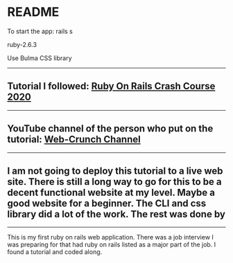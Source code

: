 # README

To start the app:
rails s

ruby-2.6.3

Use Bulma CSS library

---

## Tutorial I followed: [Ruby On Rails Crash Course 2020](https://www.youtube.com/watch?v=B3Fbujmgo60)

---

## YouTube channel of the person who put on the tutorial: [Web-Crunch Channel](https://www.youtube.com/channel/UCzePijHDYnVHIXW6HYTL4dg)

---

## I am not going to deploy this tutorial to a live web site. There is still a long way to go for this to be a decent functional website at my level. Maybe a good website for a beginner. The CLI and css library did a lot of the work. The rest was done by

---

This is my first ruby on rails web application. There was a job interview I was preparing for that had ruby on rails listed as a major part of the job. I found a tutorial and coded along.
